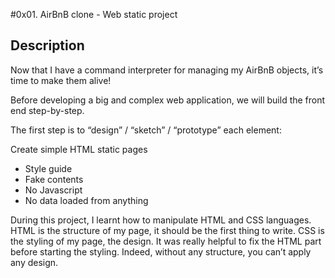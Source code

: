 #0x01. AirBnB clone - Web static project

## Description

Now that I have a command interpreter for managing my AirBnB objects, it’s time to make them alive!

Before developing a big and complex web application, we will build the front end step-by-step.

The first step is to “design” / “sketch” / “prototype” each element:

Create simple HTML static pages
- Style guide
- Fake contents
- No Javascript
- No data loaded from anything

During this project, I learnt how to manipulate HTML and CSS languages. HTML is the structure of my page, it should be the first thing to write. CSS is the styling of my page, the design. It was really helpful to fix the HTML part before starting the styling.
 Indeed, without any structure, you can’t apply any design.